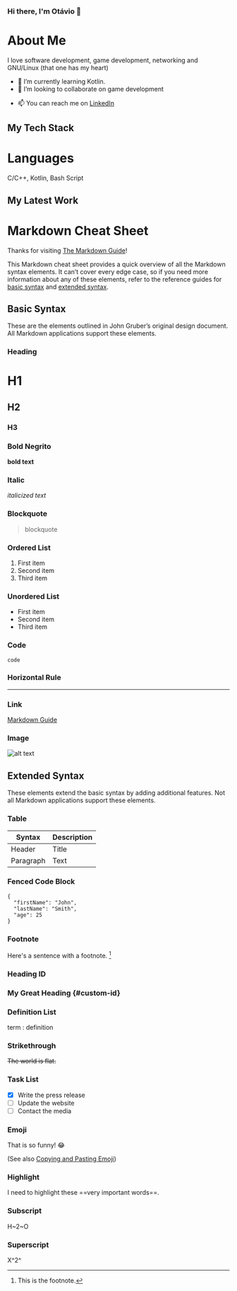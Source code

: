 ### Hi there, I'm Otávio 👋
# About Me
I love software development, game development, networking and GNU/Linux (that one has my heart)
<!--
**kkkkseriotavio2/kkkkseriotavio2** is a ✨ _special_ ✨ repository because its `README.md` (this file) appears on your GitHub profile.

- 🔭 I’m currently working on ...
-->
- 🌱 I’m currently learning Kotlin.
- 👯 I’m looking to collaborate on game development

<!--
- 🤔 I’m looking for help with ...
- 💬 Ask me about ...
-->
- 📫 You can reach me on [LinkedIn](https://www.linkedin.com/in/lu%C3%ADs-ot%C3%A1vio-raimann-2094b5297/)
<!--
- ⚡ Fun fact: ...
-->

## My Tech Stack

# Languages
C/C++, Kotlin, Bash Script

<!-- #TODO
# Databases


# Version Control


# IDE
VSCodium

# Servers


# Operating System
Windows 7, Linux, Debian 11, Debian 12, Ubuntu 22.04, Android

# Frameworks


# Engines
-->
## My Latest Work

# Markdown Cheat Sheet

Thanks for visiting [The Markdown Guide](https://www.markdownguide.org)!

This Markdown cheat sheet provides a quick overview of all the Markdown syntax elements. It can’t cover every edge case, so if you need more information about any of these elements, refer to the reference guides for [basic syntax](https://www.markdownguide.org/basic-syntax/) and [extended syntax](https://www.markdownguide.org/extended-syntax/).

## Basic Syntax

These are the elements outlined in John Gruber’s original design document. All Markdown applications support these elements.

### Heading

# H1
## H2
### H3

### Bold Negrito

**bold text**

### Italic

*italicized text*

### Blockquote

> blockquote

### Ordered List

1. First item
2. Second item
3. Third item

### Unordered List

- First item
- Second item
- Third item

### Code

`code`

### Horizontal Rule

---

### Link

[Markdown Guide](https://www.markdownguide.org)

### Image

![alt text](https://www.markdownguide.org/assets/images/tux.png)

## Extended Syntax

These elements extend the basic syntax by adding additional features. Not all Markdown applications support these elements.

### Table

| Syntax | Description |
| ----------- | ----------- |
| Header | Title |
| Paragraph | Text |

### Fenced Code Block

```
{
  "firstName": "John",
  "lastName": "Smith",
  "age": 25
}
```

### Footnote

Here's a sentence with a footnote. [^1]

[^1]: This is the footnote.

### Heading ID

### My Great Heading {#custom-id}

### Definition List

term
: definition

### Strikethrough

~~The world is flat.~~

### Task List

- [x] Write the press release
- [ ] Update the website
- [ ] Contact the media

### Emoji

That is so funny! :joy:

(See also [Copying and Pasting Emoji](https://www.markdownguide.org/extended-syntax/#copying-and-pasting-emoji))

### Highlight

I need to highlight these ==very important words==.

### Subscript

H~2~O

### Superscript

X^2^
